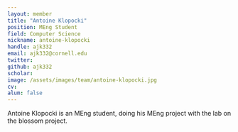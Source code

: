 ```yaml
---
layout: member
title: "Antoine Klopocki"
position: MEng Student
field: Computer Science
nickname: antoine-klopocki
handle: ajk332
email: ajk332@cornell.edu
twitter: 
github: ajk332
scholar: 
image: /assets/images/team/antoine-klopocki.jpg
cv: 
alum: false
---
```

Antoine Klopocki is an MEng student, doing his MEng project with the lab on the blossom project.
